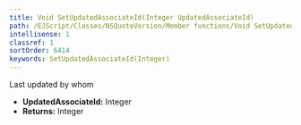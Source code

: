 ```yaml
---
title: Void SetUpdatedAssociateId(Integer UpdatedAssociateId)
path: /EJScript/Classes/NSQuoteVersion/Member functions/Void SetUpdatedAssociateId(Integer p_0)
intellisense: 1
classref: 1
sortOrder: 6414
keywords: SetUpdatedAssociateId(Integer)
---
```



Last updated by whom



* **UpdatedAssociateId:** Integer
* **Returns:** Integer



